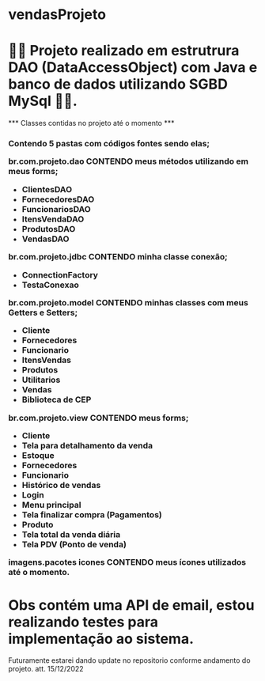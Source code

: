 # vendasProjeto

<h1>🧑‍💻 Projeto realizado em estrutrura DAO (DataAccessObject) com Java e banco de dados utilizando SGBD MySql 🧑‍💻.  </h1>
*** Classes contidas no projeto até o momento ***

<h3> Contendo 5 pastas  com códigos fontes sendo elas; <br>

 br.com.projeto.dao CONTENDO meus métodos utilizando em meus forms; 
- ClientesDAO
- FornecedoresDAO
- FuncionariosDAO
- ItensVendaDAO
- ProdutosDAO
- VendasDAO 

 br.com.projeto.jdbc CONTENDO minha classe conexão; 
- ConnectionFactory
- TestaConexao  

 br.com.projeto.model CONTENDO minhas classes com meus Getters e Setters; 
- Cliente
- Fornecedores
- Funcionario
- ItensVendas
- Produtos
- Utilitarios
- Vendas
- Biblioteca de CEP

 br.com.projeto.view CONTENDO meus forms; 
- Cliente
- Tela para detalhamento da venda
- Estoque
- Fornecedores
- Funcionario
- Histórico de vendas
- Login
- Menu principal 
- Tela finalizar compra (Pagamentos)
- Produto
- Tela total da venda diária
- Tela PDV (Ponto de venda)




 imagens.pacotes icones CONTENDO meus ícones utilizados até o momento. </h3>

# Obs contém uma API de email, estou realizando testes para implementação ao sistema.


Futuramente estarei dando update no repositorio conforme andamento do projeto.  att. 15/12/2022
